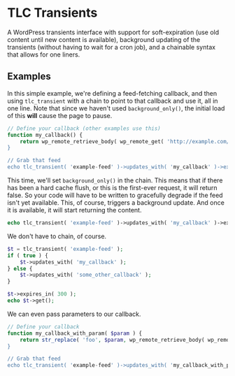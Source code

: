 # TLC Transients

A WordPress transients interface with support for soft-expiration (use old content until new content is available), background updating of the transients (without having to wait for a cron job), and a chainable syntax that allows for one liners.

## Examples

In this simple example, we're defining a feed-fetching callback, and then using `tlc_transient` with a chain to point to that callback and use it, all in one line. Note that since we haven't used `background_only()`, the initial load of this **will** cause the page to pause.

````php
// Define your callback (other examples use this)
function my_callback() {
	return wp_remote_retrieve_body( wp_remote_get( 'http://example.com/feed.xml, array( 'timeout' => 30 ) ) );
}

// Grab that feed
echo tlc_transient( 'example-feed' )->updates_with( 'my_callback' )->expires_in( 300 )->get();
````
This time, we'll set `background_only()` in the chain. This means that if there has been a hard cache flush, or this is the first-ever request, it will return false. So your code will have to be written to gracefully degrade if the feed isn't yet available. This, of course, triggers a background update. And once it is available, it will start returning the content.

````php
echo tlc_transient( 'example-feed' )->updates_with( 'my_callback' )->expires_in( 300 )->background_only()->get();
````

We don't have to chain, of course.

````php
$t = tlc_transient( 'example-feed' );
if ( true ) {
	$t->updates_with( 'my_callback' );
} else {
	$t->updates_with( 'some_other_callback' );
}

$t->expires_in( 300 );
echo $t->get();
````
We can even pass parameters to our callback.

````php
// Define your callback
function my_callback_with_param( $param ) {
	return str_replace( 'foo', $param, wp_remote_retrieve_body( wp_remote_get( 'http://example.com/feed.xml, array( 'timeout' => 30 ) ) ) );
}

// Grab that feed
echo tlc_transient( 'example-feed' )->updates_with( 'my_callback_with_param', array( 'bar' ) )->expires_in( 300 )->background_only()->get();
````